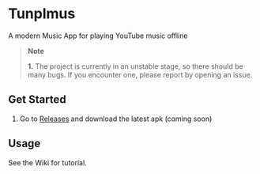 # Tunplmus

A modern Music App for playing YouTube music offline

> **Note**
>
> **1.** The project is currently in an unstable stage, so there should be many bugs. If you encounter one, please report by opening an issue.

## Get Started

1. Go to [Releases](https://github.com/gorjoe/Tunplmus/releases) and download the latest apk (coming  soon)

## Usage

See the Wiki for tutorial.

